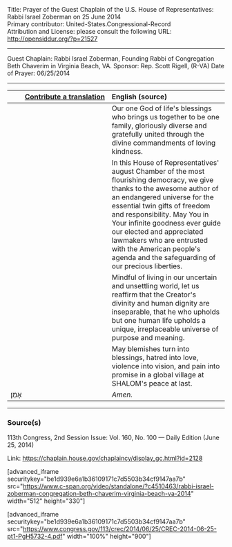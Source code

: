 <html>
<head></head>
<body>
Title: Prayer of the Guest Chaplain of the U.S. House of Representatives: Rabbi Israel Zoberman on 25 June 2014<br />
Primary contributor: United-States.Congressional-Record<br />
Attribution and License: please consult the following URL: <a href="http://opensiddur.org/?p=21527">http://opensiddur.org/?p=21527</a>
<p />
<hr />

Guest Chaplain: Rabbi Israel Zoberman, Founding Rabbi of Congregation Beth Chaverim in Virginia Beach, VA.
Sponsor: Rep. Scott Rigell, (R-VA)
Date of Prayer: 06/25/2014

<hr />

<table style="margin-left: auto;margin-right: auto;" class="draggable">
<thead><tr><th id="x" style="text-align: right;"><a href="/contributing/upload/">Contribute a translation</a></th><th style="text-align: left;">English (source)</th></tr></thead>
<tbody>
<tr><td style="vertical-align:top;" width="46%">
<div class="liturgy"><span lang="he">

</span></div></td>
 
<td style="vertical-align:top;" width="53%">
<div class="english">
Our one God of life's blessings 
who brings us together to be one family, 
gloriously diverse and gratefully united 
through the divine commandments of loving kindness.
</div></td></tr>


<tr><td style="vertical-align:top;" width="46%">
<div class="liturgy"><span lang="he">

</span></div></td>
 
<td style="vertical-align:top;" width="53%">
<div class="english">
In this House of Representatives' august Chamber of the most flourishing democracy, 
we give thanks to the awesome author of an endangered universe 
for the essential twin gifts of freedom and responsibility. 
May You in Your infinite goodness 
ever guide our elected and appreciated lawmakers 
who are entrusted with the American people's agenda 
and the safeguarding of our precious liberties.
</div></td></tr>


<tr><td style="vertical-align:top;" width="46%">
<div class="liturgy"><span lang="he">

</span></div></td>
 
<td style="vertical-align:top;" width="53%">
<div class="english">
Mindful of living in our uncertain and unsettling world, 
let us reaffirm 
that the Creator's divinity
and human dignity 
are inseparable, 
that he who upholds but one human life 
upholds a unique, irreplaceable universe 
of purpose and meaning.
</div></td></tr>


<tr><td style="vertical-align:top;" width="46%">
<div class="liturgy"><span lang="he">

</span></div></td>
 
<td style="vertical-align:top;" width="53%">
<div class="english">
May blemishes turn into blessings, 
hatred into love, 
violence into vision, 
and pain into promise 
in a global village 
at SHALOM's peace 
at last.
</div></td></tr>


<tr><td style="vertical-align:top;" width="46%">
<div class="liturgy"><span lang="he">
אָמֵן׃
</span></div></td>
 
<td style="vertical-align:top;" width="53%">
<div class="english">
<em>Amen.</em>
</div></td></tr>
</tbody></table>

<hr />

<h3>Source(s)</h3>

113th Congress, 2nd Session
Issue: Vol. 160, No. 100 — Daily Edition (June 25, 2014)

Link: <a href="https://chaplain.house.gov/chaplaincy/display_gc.html?id=2128">https://chaplain.house.gov/chaplaincy/display_gc.html?id=2128</a>

[advanced_iframe securitykey="be1d939e6a1b36109171c7d5503b34cf9147aa7b" src="https://www.c-span.org/video/standalone/?c4510463/rabbi-israel-zoberman-congregation-beth-chaverim-virginia-beach-va-2014" width="512" height="330"]

[advanced_iframe securitykey="be1d939e6a1b36109171c7d5503b34cf9147aa7b" src="https://www.congress.gov/113/crec/2014/06/25/CREC-2014-06-25-pt1-PgH5732-4.pdf" width="100%" height="900"]
</body>
</html>